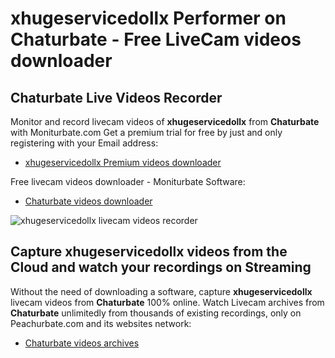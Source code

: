 # xhugeservicedollx Performer on Chaturbate - Free LiveCam videos downloader

## Chaturbate Live Videos Recorder

Monitor and record livecam videos of **xhugeservicedollx** from **Chaturbate** with Moniturbate.com
Get a premium trial for free by just and only registering with your Email address:
* [xhugeservicedollx Premium videos downloader](https://moniturbate.com/request-demo-licence-key.html)

Free livecam videos downloader - Moniturbate Software:
* [Chaturbate videos downloader](https://moniturbate.com/moniturbate-download-software.html)

![xhugeservicedollx livecam videos recorder](https://peachurnet.com/templates/moniturbate-software.png)


## Capture xhugeservicedollx videos from the Cloud and watch your recordings on Streaming

Without the need of downloading a software, capture **xhugeservicedollx** livecam videos from **Chaturbate** 100% online.
Watch Livecam archives from **Chaturbate** unlimitedly from thousands of existing recordings, only on Peachurbate.com and its websites network:
* [Chaturbate videos archives](https://peachurnet.com/)